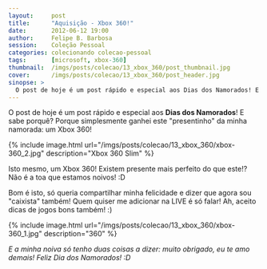 ```yaml
---
layout:     post
title:      "Aquisição - Xbox 360!"
date:       2012-06-12 19:00
author:     Felipe B. Barbosa
session:    Coleção Pessoal
categories: colecionando colecao-pessoal
tags:       [microsoft, xbox-360]
thumbnail:  /imgs/posts/colecao/13_xbox_360/post_thumbnail.jpg
cover:      /imgs/posts/colecao/13_xbox_360/post_header.jpg
sinopse: >
  O post de hoje é um post rápido e especial aos Dias dos Namorados! E sabe porquê? Porque simplesmente ganhei este "presentinho" da minha namorada: um Xbox 360!
---
```

O post de hoje é um post rápido e especial aos **Dias dos Namorados**! E sabe porquê? Porque simplesmente ganhei este "presentinho" da minha namorada: um Xbox 360!

{% include image.html
  url="/imgs/posts/colecao/13_xbox_360/xbox-360_2.jpg"
  description="Xbox 360 Slim" %}

Isto mesmo, um Xbox 360! Existem presente mais perfeito do que este!? Não é a toa que estamos noivos! :D

Bom é isto, só queria compartilhar minha felicidade e dizer que agora sou "caixista" também! Quem quiser me adicionar na LIVE é só falar! Ah, aceito dicas de jogos bons também! :)

{% include image.html
  url="/imgs/posts/colecao/13_xbox_360/xbox-360_1.jpg"
  description="360" %}

*E a minha noiva só tenho duas coisas a dizer: muito obrigado, eu te amo demais! Feliz Dia dos Namorados! :D*
